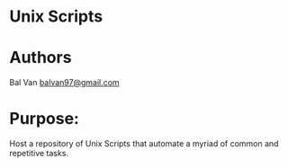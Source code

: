 # Unix Scripts

# Authors
Bal Van balvan97@gmail.com

# Purpose:
Host a repository of Unix Scripts that automate a myriad of common and repetitive tasks.
